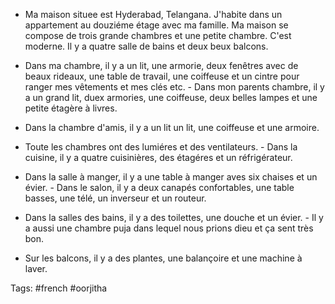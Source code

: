 - Ma maison situee est Hyderabad, Telangana. J'habite dans un appartement au douziéme étage avec ma famille. Ma maison se compose de trois grande chambres et une petite chambre. C'est moderne. Il y a quatre salle de bains et deux beux balcons.

 - Dans ma chambre, il y a un lit, une armorie, deux fenêtres avec de beaux rideaux, une table de travail, une coiffeuse et un cintre pour ranger mes vêtements et mes clés etc. - Dans mon parents chambre, il y a un grand lit, duex armories, une coiffeuse, deux belles lampes et une petite étagère à livres.

 - Dans la chambre d'amis, il y a un lit un lit, une coiffeuse et une armoire.

 - Toute les chambres ont des lumiéres et des ventilateurs. - Dans la cuisine, il y a quatre cuisinières, des étagéres et un réfrigérateur.

 - Dans la salle à manger, il y a une table à manger aves six chaises et un évier. - Dans le salon, il y a deux canapés confortables, une table basses, une télé, un inverseur et un routeur.

 - Dans la salles des bains, il y a des toilettes, une douche et un évier. - Il y a aussi une chambre puja dans lequel nous prions dieu et ça sent très bon.

- Sur les balcons, il y a des plantes, une balançoire et une machine à laver.

Tags: #french #oorjitha